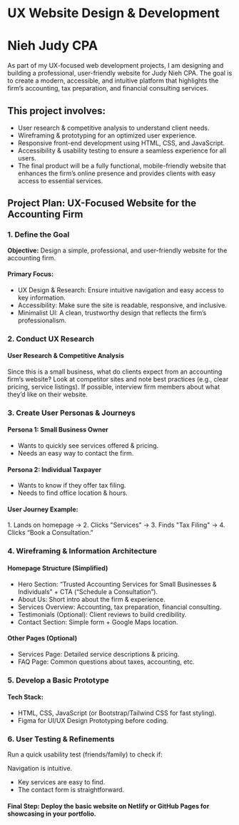 # UX Website Design & Development
</head>
<body>
    <meta name="description" content="A UX-focused website design and development project for Judy Nieh CPA, showcasing accounting, tax preparation, and financial consulting services.">
    <h1>Nieh Judy CPA</h1>
</body>
</html>

<p> As part of my UX-focused web development projects, I am designing and building a professional, user-friendly website for Judy Nieh CPA. The goal is to create a modern, accessible, and intuitive platform that highlights the firm’s accounting, tax preparation, and financial consulting services. </p>

<div>
<h2>This project involves:</h2>
<ul>
  <li>User research & competitive analysis to understand client needs.</li>
  <li>Wireframing & prototyping for an optimized user experience.</li>
  <li>Responsive front-end development using HTML, CSS, and JavaScript.</li>
  <li>Accessibility & usability testing to ensure a seamless experience for all users.</li>
  <li>The final product will be a fully functional, mobile-friendly website that enhances the firm’s online presence and provides clients with easy access to essential services.</li>
</ul>
</p>
</div>

<div>
<h2>Project Plan: UX-Focused Website for the Accounting Firm</h2>

<h3>1. Define the Goal</h3>
<b>Objective:</b> Design a simple, professional, and user-friendly website for the accounting firm.
  
<h4>Primary Focus:</h4>
<p>
<ul>
  <li>UX Design & Research: Ensure intuitive navigation and easy access to key information.</li>
  <li>Accessibility: Make sure the site is readable, responsive, and inclusive.</li>
  <li>Minimalist UI: A clean, trustworthy design that reflects the firm’s professionalism.</li>
</ul>
</p>
</div>

<div>
<h3>2. Conduct UX Research</h3>
<h4>User Research & Competitive Analysis</h4>
<p>
Since this is a small business, what do clients expect from an accounting firm’s website?
Look at competitor sites and note best practices (e.g., clear pricing, service listings).
If possible, interview firm members about what they’d like on their website.
</p>
</div>

<div>
<h3>3. Create User Personas & Journeys</h3>

<h4>Persona 1: Small Business Owner</h4>
<p>
<ul>
  <li>Wants to quickly see services offered & pricing.</li>
  <li>Needs an easy way to contact the firm.</li>
</ul>

<h4>Persona 2: Individual Taxpayer</h4>
<ul>
  <li>Wants to know if they offer tax filing.</li>
  <li>Needs to find office location & hours.</li>
</ul>

<h4>User Journey Example:</h4>
<p>
1. Lands on homepage → 2. Clicks "Services" → 3. Finds "Tax Filing" → 4. Clicks “Book a Consultation.”
</p>
</div>

<div>
<h3>4. Wireframing & Information Architecture</h3>
<h4>Homepage Structure (Simplified)</h4>
<p>
<ul>
  <li>Hero Section: “Trusted Accounting Services for Small Businesses & Individuals” + CTA (“Schedule a Consultation”).</li>
  <li>About Us: Short intro about the firm & experience.</li>
  <li>Services Overview: Accounting, tax preparation, financial consulting.</li>
  <li>Testimonials (Optional): Client reviews to build credibility.</li>
  <li>Contact Section: Simple form + Google Maps location.</li>
</ul>
<h4>Other Pages (Optional)</h4>
<ul>
  <li>Services Page: Detailed service descriptions & pricing.</li>
  <li>FAQ Page: Common questions about taxes, accounting, etc.</li>
</ul>
</p>
</div>

<div>
<h3>5. Develop a Basic Prototype</h3>
<h4>Tech Stack:</h4>
<ul>
  <li>HTML, CSS, JavaScript (or Bootstrap/Tailwind CSS for fast styling).</li>
  <li>Figma for UI/UX Design Prototyping before coding.</li>
</ul>
</div>

<div>
<h3>6. User Testing & Refinements </h3> 
Run a quick usability test (friends/family) to check if:

Navigation is intuitive.
<ul>
  <li>Key services are easy to find.</li>
  <li>The contact form is straightforward.</li>
</ul>
<h4>Final Step: Deploy the basic website on Netlify or GitHub Pages for showcasing in your portfolio.</h4>
</p>
</div>
